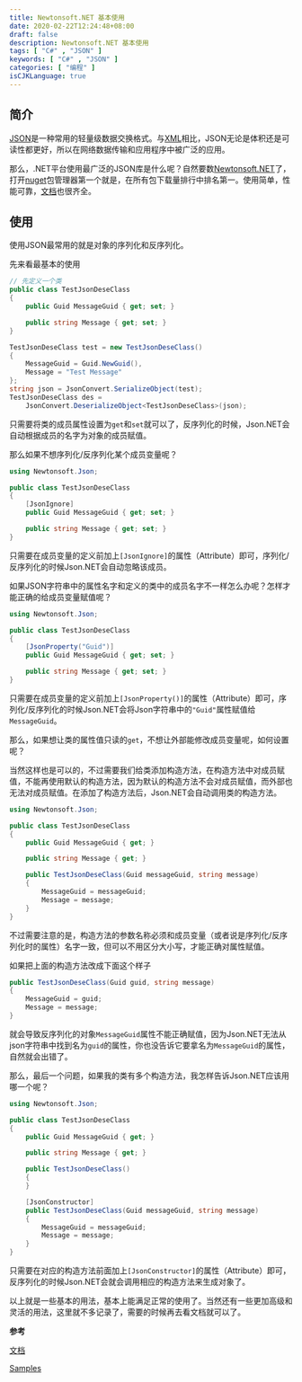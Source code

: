 ```yaml
---
title: Newtonsoft.NET 基本使用
date: 2020-02-22T12:24:48+08:00
draft: false
description: Newtonsoft.NET 基本使用
tags: [ "C#" , "JSON" ]
keywords: [ "C#" , "JSON" ]
categories: [ "编程" ]
isCJKLanguage: true
---
```


## 简介

[JSON](https://baike.baidu.com/item/JSON)是一种常用的轻量级数据交换格式。与[XML](https://baike.baidu.com/item/%E5%8F%AF%E6%89%A9%E5%B1%95%E6%A0%87%E8%AE%B0%E8%AF%AD%E8%A8%80/2885849?fromtitle=xml&fromid=86251&fr=aladdin)相比，JSON无论是体积还是可读性都更好，所以在网络数据传输和应用程序中被广泛的应用。

那么，.NET平台使用最广泛的JSON库是什么呢？自然要数[Newtonsoft.NET](https://www.newtonsoft.com/json)了，打开[nuget](https://www.nuget.org/)包管理器第一个就是，在所有包下载量排行中排名第一。使用简单，性能可靠，[文档](https://www.newtonsoft.com/json/help/html/Introduction.htm)也很齐全。

## 使用

使用JSON最常用的就是对象的序列化和反序列化。

先来看最基本的使用

``` csharp
// 先定义一个类
public class TestJsonDeseClass
{
    public Guid MessageGuid { get; set; }

    public string Message { get; set; }
}
```

```csharp
TestJsonDeseClass test = new TestJsonDeseClass()
{
    MessageGuid = Guid.NewGuid(),
    Message = "Test Message"
};
string json = JsonConvert.SerializeObject(test);
TestJsonDeseClass des =
    JsonConvert.DeserializeObject<TestJsonDeseClass>(json);
```

只需要将类的成员属性设置为`get`和`set`就可以了，反序列化的时候，Json.NET会自动根据成员的名字为对象的成员赋值。

那么如果不想序列化/反序列化某个成员变量呢？

``` csharp
using Newtonsoft.Json;

public class TestJsonDeseClass
{
    [JsonIgnore]
    public Guid MessageGuid { get; set; }

    public string Message { get; set; }
}
```

只需要在成员变量的定义前加上`[JsonIgnore]`的属性（Attribute）即可，序列化/反序列化的时候Json.NET会自动忽略该成员。

如果JSON字符串中的属性名字和定义的类中的成员名字不一样怎么办呢？怎样才能正确的给成员变量赋值呢？

```csharp
using Newtonsoft.Json;

public class TestJsonDeseClass
{
    [JsonProperty("Guid")]
    public Guid MessageGuid { get; set; }

    public string Message { get; set; }
}
```

只需要在成员变量的定义前加上`[JsonProperty()]`的属性（Attribute）即可，序列化/反序列化的时候Json.NET会将Json字符串中的`"Guid"`属性赋值给`MessageGuid`。

那么，如果想让类的属性值只读的`get`，不想让外部能修改成员变量呢，如何设置呢？

当然这样也是可以的，不过需要我们给类添加构造方法，在构造方法中对成员赋值，不能再使用默认的构造方法，因为默认的构造方法不会对成员赋值，而外部也无法对成员赋值。在添加了构造方法后，Json.NET会自动调用类的构造方法。

``` csharp
using Newtonsoft.Json;

public class TestJsonDeseClass
{
    public Guid MessageGuid { get; }

    public string Message { get; }

    public TestJsonDeseClass(Guid messageGuid, string message)
    {
        MessageGuid = messageGuid;
        Message = message;
    }
}
```

不过需要注意的是，构造方法的参数名称必须和成员变量（或者说是序列化/反序列化时的属性）名字一致，但可以不用区分大小写，才能正确对属性赋值。

如果把上面的构造方法改成下面这个样子

``` csharp
public TestJsonDeseClass(Guid guid, string message)
{
    MessageGuid = guid;
    Message = message;
}
```

就会导致反序列化的对象`MessageGuid`属性不能正确赋值，因为Json.NET无法从json字符串中找到名为`guid`的属性，你也没告诉它要拿名为`MessageGuid`的属性，自然就会出错了。

那么，最后一个问题，如果我的类有多个构造方法，我怎样告诉Json.NET应该用哪一个呢？

``` csharp
using Newtonsoft.Json;

public class TestJsonDeseClass
{
    public Guid MessageGuid { get; }

    public string Message { get; }

    public TestJsonDeseClass()
    {
    }

    [JsonConstructor]
    public TestJsonDeseClass(Guid messageGuid, string message)
    {
        MessageGuid = messageGuid;
        Message = message;
    }
}
```

只需要在对应的构造方法前面加上`[JsonConstructor]`的属性（Attribute）即可，反序列化的时候Json.NET会就会调用相应的构造方法来生成对象了。

以上就是一些基本的用法，基本上能满足正常的使用了。当然还有一些更加高级和灵活的用法，这里就不多记录了，需要的时候再去看文档就可以了。

**参考**

[文档](https://www.newtonsoft.com/json/help/html/Introduction.htm)

[Samples](https://www.newtonsoft.com/json/help/html/Samples.htm)
